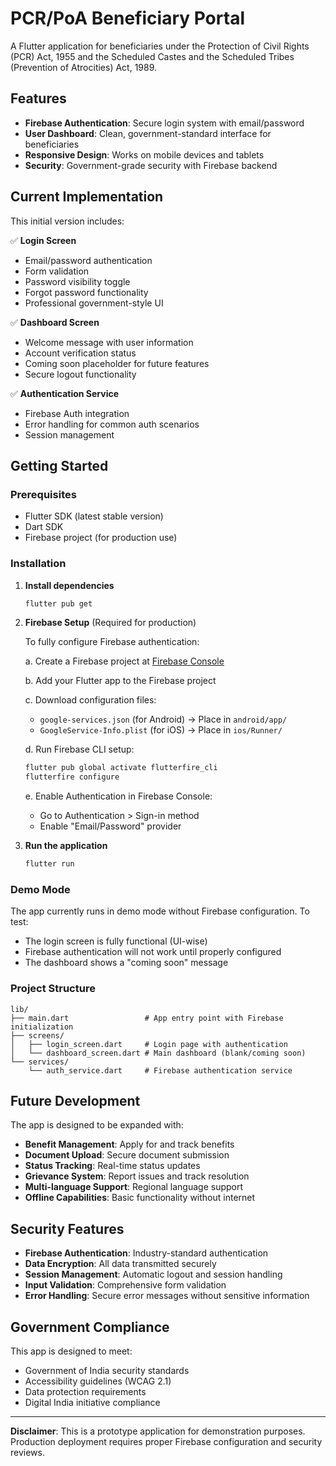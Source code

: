 # PCR/PoA Beneficiary Portal

A Flutter application for beneficiaries under the Protection of Civil Rights (PCR) Act, 1955 and the Scheduled Castes and the Scheduled Tribes (Prevention of Atrocities) Act, 1989.

## Features

- **Firebase Authentication**: Secure login system with email/password
- **User Dashboard**: Clean, government-standard interface for beneficiaries
- **Responsive Design**: Works on mobile devices and tablets
- **Security**: Government-grade security with Firebase backend

## Current Implementation

This initial version includes:

✅ **Login Screen**
- Email/password authentication
- Form validation
- Password visibility toggle
- Forgot password functionality
- Professional government-style UI

✅ **Dashboard Screen**
- Welcome message with user information
- Account verification status
- Coming soon placeholder for future features
- Secure logout functionality

✅ **Authentication Service**
- Firebase Auth integration
- Error handling for common auth scenarios
- Session management

## Getting Started

### Prerequisites

- Flutter SDK (latest stable version)
- Dart SDK
- Firebase project (for production use)

### Installation

1. **Install dependencies**
   ```bash
   flutter pub get
   ```

2. **Firebase Setup** (Required for production)
   
   To fully configure Firebase authentication:
   
   a. Create a Firebase project at [Firebase Console](https://console.firebase.google.com/)
   
   b. Add your Flutter app to the Firebase project
   
   c. Download configuration files:
      - `google-services.json` (for Android) → Place in `android/app/`
      - `GoogleService-Info.plist` (for iOS) → Place in `ios/Runner/`
   
   d. Run Firebase CLI setup:
   ```bash
   flutter pub global activate flutterfire_cli
   flutterfire configure
   ```
   
   e. Enable Authentication in Firebase Console:
      - Go to Authentication > Sign-in method
      - Enable "Email/Password" provider

3. **Run the application**
   ```bash
   flutter run
   ```

### Demo Mode

The app currently runs in demo mode without Firebase configuration. To test:

- The login screen is fully functional (UI-wise)
- Firebase authentication will not work until properly configured
- The dashboard shows a "coming soon" message

### Project Structure

```
lib/
├── main.dart                 # App entry point with Firebase initialization
├── screens/
│   ├── login_screen.dart     # Login page with authentication
│   └── dashboard_screen.dart # Main dashboard (blank/coming soon)
└── services/
    └── auth_service.dart     # Firebase authentication service
```

## Future Development

The app is designed to be expanded with:

- **Benefit Management**: Apply for and track benefits
- **Document Upload**: Secure document submission
- **Status Tracking**: Real-time status updates
- **Grievance System**: Report issues and track resolution
- **Multi-language Support**: Regional language support
- **Offline Capabilities**: Basic functionality without internet

## Security Features

- **Firebase Authentication**: Industry-standard authentication
- **Data Encryption**: All data transmitted securely
- **Session Management**: Automatic logout and session handling
- **Input Validation**: Comprehensive form validation
- **Error Handling**: Secure error messages without sensitive information

## Government Compliance

This app is designed to meet:
- Government of India security standards
- Accessibility guidelines (WCAG 2.1)
- Data protection requirements
- Digital India initiative compliance

---

**Disclaimer**: This is a prototype application for demonstration purposes. Production deployment requires proper Firebase configuration and security reviews.
